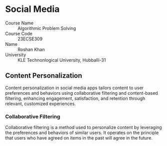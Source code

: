 # Social Media

<dl>
<dt>Course Name</dt>
<dd>Algorithmic Problem Solving</dd>
<dt>Course Code</dt>
<dd>23ECSE309</dd>
<dt>Name</dt>
<dd>Roshan Khan</dd>
<dt>University</dt>
<dd>KLE Technonlogical University, Hubballi-31</dd>
</dl>


## Content Personalization
<p>Content personalization in social media apps tailors content to user preferences and behaviors using collaborative filtering and content-based filtering, enhancing engagement, satisfaction, and retention through relevant, customized experiences.</p>

### Collaborative Filtering
<p>Collaborative filtering is a method used to personalize content by leveraging the preferences and behaviors of similar users. It operates on the principle that users who have agreed on items in the past will agree in the future. </p>
